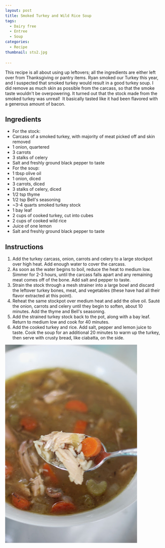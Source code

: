 ```yaml
---
layout: post
title: Smoked Turkey and Wild Rice Soup
tags:
  - Dairy free
  - Entree
  - Soup
categories:
  - Recipe
thumbnail: sts2.jpg

---
```


This recipe is all about using up leftovers; all the ingredients are either left over from Thanksgiving or pantry items. Ryan smoked our Turkey this year, and I suspected that smoked turkey would result in a good turkey soup. I did remove as much skin as possible from the carcass, so that the smoke taste wouldn't be overpowering. It turned out that the stock made from the smoked turkey was unreal!  It basically tasted like it had been flavored with a generous amount of bacon.

## Ingredients

- For the stock:
- Carcass of a smoked turkey, with majority of meat picked off and skin removed
- 1 onion, quartered
- 3 carrots
- 3 stalks of celery
- Salt and freshly ground black pepper to taste
- For the soup:
- 1 tbsp olive oil
- 1 onion, diced
- 3 carrots, diced
- 3 stalks of celery, diced
- 1/2 tsp thyme
- 1/2 tsp Bell's seasoning
- ~3-4 quarts smoked turkey stock
- 1 bay leaf
- 2 cups of cooked turkey, cut into cubes
- 2 cups of cooked wild rice
- Juice of one lemon
- Salt and freshly ground black pepper to taste

## Instructions

1. Add the turkey carcass, onion, carrots and celery to a large stockpot over high heat. Add enough water to cover the carcass.
1. As soon as the water begins to boil, reduce the heat to medium low. Simmer for 2-3 hours, until the carcass falls apart and any remaining meat comes off of the bone. Add salt and pepper to taste. 
1. Strain the stock through a mesh strainer into a large bowl and discard the leftover turkey bones, meat, and vegetables (these have had all their flavor extracted at this point).
1. Reheat the same stockpot over medium heat and add the olive oil. Sauté the onion, carrots and celery until they begin to soften, about 10 minutes. Add the thyme and Bell's seasoning. 
1. Add the strained turkey stock back to the pot, along with a bay leaf. Return to medium low and cook for 40 minutes. 
1. Add the cooked turkey and rice. Add salt, pepper and lemon juice to taste. Cook the soup for an additional 20 minutes to warm up the turkey, then serve with crusty bread, like ciabatta, on the side.





![Image of Smoked Turkey and Wild Rice Soup.](/upload/sts1.jpg)